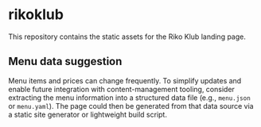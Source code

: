 # rikoklub

This repository contains the static assets for the Riko Klub landing page.

## Menu data suggestion

Menu items and prices can change frequently. To simplify updates and enable
future integration with content-management tooling, consider extracting the menu
information into a structured data file (e.g., `menu.json` or `menu.yaml`). The
page could then be generated from that data source via a static site generator
or lightweight build script.
